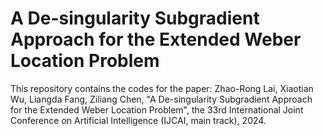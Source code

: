 #  A De-singularity Subgradient Approach for the Extended Weber Location Problem
This repository contains the codes for the paper: 
Zhao-Rong Lai, Xiaotian Wu, Liangda Fang, Ziliang Chen, "A De-singularity Subgradient Approach for the Extended Weber Location Problem", the 33rd International Joint Conference on Artificial Intelligence (IJCAI, main track), 2024.
